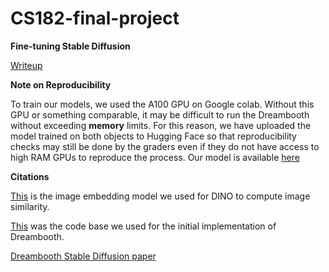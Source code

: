 # CS182-final-project


**Fine-tuning Stable Diffusion**

[Writeup](https://docs.google.com/document/d/1AsBL5Dn-hUDKLhNS7wC7CC9FNfGRnPY_mMg0GpEgl2g/edit?usp=sharing)


**Note on Reproducibility**

To train our models, we used the A100 GPU on Google colab. Without this GPU or something comparable, it may be difficult to run the Dreambooth without exceeding **memory** limits. For this reason, we have uploaded the model trained on both objects to Hugging Face so that reproducibility checks may still be done by the graders even if they do not have access to high RAM GPUs to reproduce the process. Our model is available [here](https://huggingface.co/FanjiaYan/CS182-DreamBooth-2-Object)


**Citations**


[This](https://huggingface.co/docs/transformers/main/model_doc/dinov2) is the image embedding model we used for DINO to compute image similarity. 


[This](https://colab.research.google.com/github/huggingface/notebooks/blob/main/diffusers/sd_dreambooth_training.ipynb?authuser=3#scrollTo=D633UIuGgs6M
) was the code base we used for the initial implementation of Dreambooth.

[Dreambooth Stable Diffusion paper](https://arxiv.org/pdf/2208.12242.pdf)
